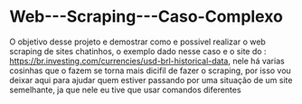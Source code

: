 # Web---Scraping---Caso-Complexo
O objetivo desse projeto e demostrar como e possivel realizar o web scraping de sites chatinhos, o exemplo dado nesse caso e o site do : https://br.investing.com/currencies/usd-brl-historical-data, nele há varias cosinhas que o fazem se torna mais dicifil de fazer o scraping, por isso vou deixar aqui para ajudar quem estiver passando por uma situação de um site semelhante, ja que nele eu tive que usar comandos diferentes
